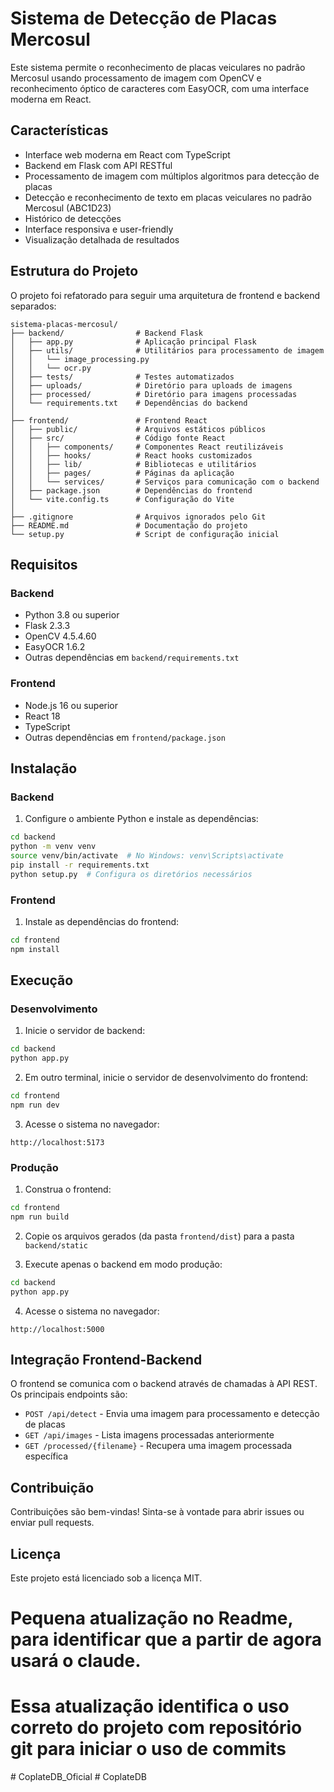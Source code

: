 # Sistema de Detecção de Placas Mercosul

Este sistema permite o reconhecimento de placas veiculares no padrão Mercosul usando processamento de imagem com OpenCV e reconhecimento óptico de caracteres com EasyOCR, com uma interface moderna em React.

## Características

- Interface web moderna em React com TypeScript
- Backend em Flask com API RESTful
- Processamento de imagem com múltiplos algoritmos para detecção de placas
- Detecção e reconhecimento de texto em placas veiculares no padrão Mercosul (ABC1D23)
- Histórico de detecções
- Interface responsiva e user-friendly
- Visualização detalhada de resultados

## Estrutura do Projeto

O projeto foi refatorado para seguir uma arquitetura de frontend e backend separados:

```
sistema-placas-mercosul/
├── backend/                # Backend Flask
│   ├── app.py              # Aplicação principal Flask
│   ├── utils/              # Utilitários para processamento de imagem
│   │   └── image_processing.py
│   │   └── ocr.py
│   ├── tests/              # Testes automatizados
│   ├── uploads/            # Diretório para uploads de imagens
│   ├── processed/          # Diretório para imagens processadas
│   └── requirements.txt    # Dependências do backend
│
├── frontend/               # Frontend React
│   ├── public/             # Arquivos estáticos públicos
│   ├── src/                # Código fonte React
│   │   ├── components/     # Componentes React reutilizáveis
│   │   ├── hooks/          # React hooks customizados
│   │   ├── lib/            # Bibliotecas e utilitários
│   │   ├── pages/          # Páginas da aplicação
│   │   └── services/       # Serviços para comunicação com o backend
│   ├── package.json        # Dependências do frontend
│   └── vite.config.ts      # Configuração do Vite
│
├── .gitignore              # Arquivos ignorados pelo Git
├── README.md               # Documentação do projeto
└── setup.py                # Script de configuração inicial
```

## Requisitos

### Backend
- Python 3.8 ou superior
- Flask 2.3.3
- OpenCV 4.5.4.60
- EasyOCR 1.6.2
- Outras dependências em `backend/requirements.txt`

### Frontend
- Node.js 16 ou superior
- React 18
- TypeScript
- Outras dependências em `frontend/package.json`

## Instalação

### Backend

1. Configure o ambiente Python e instale as dependências:

```bash
cd backend
python -m venv venv
source venv/bin/activate  # No Windows: venv\Scripts\activate
pip install -r requirements.txt
python setup.py  # Configura os diretórios necessários
```

### Frontend

1. Instale as dependências do frontend:

```bash
cd frontend
npm install
```

## Execução

### Desenvolvimento

1. Inicie o servidor de backend:

```bash
cd backend
python app.py
```

2. Em outro terminal, inicie o servidor de desenvolvimento do frontend:

```bash
cd frontend
npm run dev
```

3. Acesse o sistema no navegador:

```
http://localhost:5173
```

### Produção

1. Construa o frontend:

```bash
cd frontend
npm run build
```

2. Copie os arquivos gerados (da pasta `frontend/dist`) para a pasta `backend/static`

3. Execute apenas o backend em modo produção:

```bash
cd backend
python app.py
```

4. Acesse o sistema no navegador:

```
http://localhost:5000
```

## Integração Frontend-Backend

O frontend se comunica com o backend através de chamadas à API REST. Os principais endpoints são:

- `POST /api/detect` - Envia uma imagem para processamento e detecção de placas
- `GET /api/images` - Lista imagens processadas anteriormente
- `GET /processed/{filename}` - Recupera uma imagem processada específica

## Contribuição

Contribuições são bem-vindas! Sinta-se à vontade para abrir issues ou enviar pull requests.

## Licença

Este projeto está licenciado sob a licença MIT.

# Pequena atualização no Readme, para identificar que a partir de agora usará o claude.
# Essa atualização identifica o uso correto do projeto com repositório git para iniciar o uso de commits
#   C o p l a t e D B _ O f i c i a l  
 #   C o p l a t e D B  
 